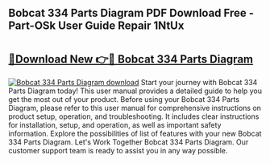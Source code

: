 ## Bobcat 334 Parts Diagram PDF Download Free - Part-OSk User Guide Repair 1NtUx

# <h2><a href="http://dftm7s.blite.top/?on=Bobcat+334+Parts+Diagram">🔗Download New 👉🔴 Bobcat 334 Parts Diagram</a></h2>

[![Bobcat 334 Parts Diagram download](https://i.imgur.com/lujVjoI.png)](http://dftm7s.blite.top/?on=Bobcat+334+Parts+Diagram)
Start your journey with Bobcat 334 Parts Diagram today! This user manual provides a detailed guide to help you get the most out of your product. Before using your Bobcat 334 Parts Diagram, please refer to this user manual for comprehensive instructions on product setup, operation, and troubleshooting. It includes clear instructions for installation, setup, and operation, as well as important safety information. Explore the possibilities of list of features with your new Bobcat 334 Parts Diagram. Let's Work Together Bobcat 334 Parts Diagram. Our customer support team is ready to assist you in any way possible.
